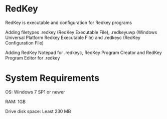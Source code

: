 # RedKey
RedKey is executable and configuration for Redkey programs

Adding filetypes .redkey (RedKey Executable File), .redkeyuwp (Windows Universal Platform Redkey Executable File) and .redkeyc (RedKey Configuration File)

Adding RedKey Notepad for .redkeyc, RedKey Program Creator and RedKey Program Editor for .redkey
# System Requirements
OS: Windows 7 SP1 or newer

RAM: 1GB

Drive disk space: Least 230 MB
